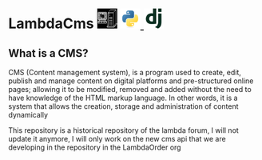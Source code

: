 # LambdaCms <img src="./img/image.png" width="40" height="40"> <a href="https://www.python.org" target="_blank"> <img src="https://raw.githubusercontent.com/devicons/devicon/master/icons/python/python-original.svg" alt="python" width="40" height="40"/> </a> <a href="https://www.djangoproject.com/"><img src="https://raw.githubusercontent.com/devicons/devicon/master/icons/django/django-plain.svg" alt="django" width="40" height="40"></a>

## What is a CMS?

CMS (Content management system), is a program used to create, edit, publish and manage content on digital platforms and pre-structured online pages; allowing it to be modified, removed and added without the need to have knowledge of the HTML markup language. In other words, it is a system that allows the creation, storage and administration of content dynamically

This repository is a historical repository of the lambda forum, I will not update it anymore, I will only work on the new cms api that we are developing in the repository in the LambdaOrder org